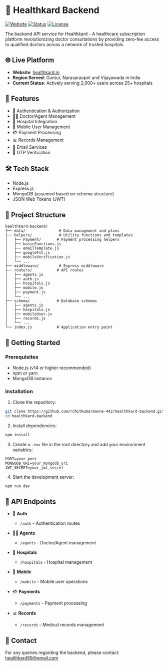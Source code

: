 # 🏥 Healthkard Backend

[![Website](https://img.shields.io/badge/Website-healthkard.in-blue?style=flat-square)](https://healthkard.in)
[![Status](https://img.shields.io/badge/Status-Active-success?style=flat-square)]()
[![License](https://img.shields.io/badge/License-MIT-yellow?style=flat-square)]()

The backend API service for Healthkard - A healthcare subscription platform revolutionizing doctor consultations by providing zero-fee access to qualified doctors across a network of trusted hospitals.

## 🌐 Live Platform
- **Website**: [healthkard.in](https://healthkard.in)
- **Region Served**: Guntur, Narasaraopet and Vijayawada in India
- **Current Status**: Actively serving 2,000+ users across 25+ hospitals

## 🌟 Features

- 🔐 Authentication & Authorization
- 👨‍⚕️ Doctor/Agent Management
- 🏥 Hospital Integration
- 📱 Mobile User Management
- 💳 Payment Processing
- 📊 Records Management
- 📧 Email Services
- 📱 OTP Verification

## 🛠️ Tech Stack

- Node.js
- Express.js
- MongoDB (assumed based on schema structure)
- JSON Web Tokens (JWT)

## 📁 Project Structure

```
healthkard-backend/
├── data/               # Data management and plans
├── helpers/            # Utility functions and templates
│   ├── Payment/       # Payment processing helpers
│   ├── basicFunctions.js
│   ├── emailTemplate.js
│   ├── googleFit.js
│   ├── mobileVerification.js
│   └── ...
├── middleware/         # Express middleware
├── routers/           # API routes
│   ├── agents.js
│   ├── auth.js
│   ├── hospitals.js
│   ├── mobile.js
│   ├── payment.js
│   └── ...
├── schema/            # Database schemas
│   ├── agents.js
│   ├── hospitals.js
│   ├── mobileUser.js
│   ├── records.js
│   └── ...
└── index.js           # Application entry point
```

## 🚀 Getting Started

### Prerequisites

- Node.js (v14 or higher recommended)
- npm or yarn
- MongoDB instance

### Installation

1. Clone the repository:
```bash
git clone https://github.com/rohitkumarmanne-442/healthkard-backend.git
cd healthkard-backend
```

2. Install dependencies:
```bash
npm install
```

3. Create a `.env` file in the root directory and add your environment variables:
```env
PORT=your_port
MONGODB_URI=your_mongodb_uri
JWT_SECRET=your_jwt_secret
```

4. Start the development server:
```bash
npm run dev
```

## 🔑 API Endpoints

- 🔐 **Auth**
  - `/auth` - Authentication routes

- 👨‍⚕️ **Agents**
  - `/agents` - Doctor/Agent management

- 🏥 **Hospitals**
  - `/hospitals` - Hospital management

- 📱 **Mobile**
  - `/mobile` - Mobile user operations

- 💳 **Payments**
  - `/payments` - Payment processing

- 📊 **Records**
  - `/records` - Medical records management


## 👥 Contact

For any queries regarding the backend, please contact:
healthkard99@gmail.com
